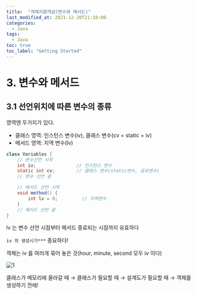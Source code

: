```yaml
---
title:  "객체지향개념(변수와 메서드)"
last_modified_at: 2021-12-20T21:10:00
categories: 
  - Java
tags:
  - Java
toc: true
toc_label: "Getting Started"
---
```

# 3. 변수와 메서드

## 3.1 선언위치에 따른 변수의 종류

영역엔 두가지가 있다.

- 클래스 영역: 인스턴스 변수(iv), 클래스 변수(cv = static + iv)
- 메서드 영역: 지역 변수(lv)

```java
class Variables {
	// 변수선언 시작
	int iv;               // 인스턴스 변수
	static int cv;        // 클래스 변수(static변수, 공유변수)
	// 변수 선언 끝

	// 메서드 선언 시작
	void method() {
		int lv = 0;         // 지역변수
	}
	// 메서드 선언 끝
}
```

lv 는 변수 선언 시점부터 메서드 종료되는 시점까지 유효하다

`iv 의 생성시기***`  중요하다!

객체는 iv 를 여러개 묶어 놓은 것(hour, minute, second 모두 iv 이다)

![1](https://user-images.githubusercontent.com/79130276/146764094-e9920099-d51d-4a64-aa08-e94f51f6728e.png)

클래스가 메모리에 올라갈 때 → 클래스가 필요할 때 → 설계도가 필요할 때 → 객체를 생성하기 전에!